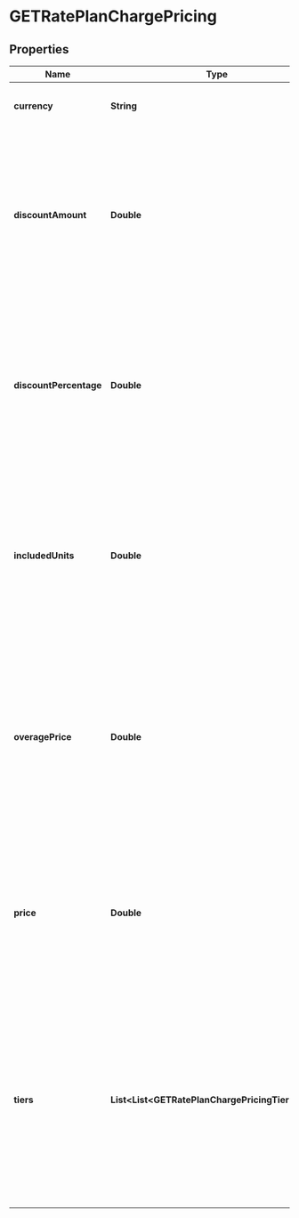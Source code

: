 

# GETRatePlanChargePricing


## Properties

| Name | Type | Description | Notes |
|------------ | ------------- | ------------- | -------------|
|**currency** | **String** | The currency for the price.  |  [optional] |
|**discountAmount** | **Double** | The specific amount for a fixed discount. This field is applicable for charges based on the Discount-Fixed Amount charge model.  |  [optional] |
|**discountPercentage** | **Double** | The percentage of discount for a percentage discount. This field is applicable for charges based on the Discount-Percentage charge model.  |  [optional] |
|**includedUnits** | **Double** | The number of units included in this price item.   This field is only applicable for charges based on the Overage Pricing charge model.  |  [optional] |
|**overagePrice** | **Double** | The overage price of the price item.   This field is only applicable for charges based on the Overage Pricing or Tiered with Overage Pricing charge model.  |  [optional] |
|**price** | **Double** | The price.   This field is only applicable for charges based on the following charge models:   - Flat Fee   - Per Unit   - Delivery Pricing  |  [optional] |
|**tiers** | **List&lt;List&lt;GETRatePlanChargePricingTierInner&gt;&gt;** | Container for the tiers of the price item.   This field is only applicable for charges based on the following charge models:   - Tiered Pricing   - Volume Pricing   - Tiered with Overage Pricing  |  [optional] |



